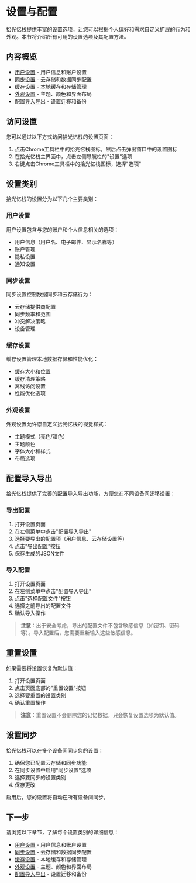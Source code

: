# 设置与配置

拾光忆栈提供丰富的设置选项，让您可以根据个人偏好和需求自定义扩展的行为和外观。本节将介绍所有可用的设置选项及其配置方法。

## 内容概览

- [用户设置](./user-settings.md) - 用户信息和账户设置
- [同步设置](./sync-settings.md) - 云存储和数据同步配置
- [缓存设置](./cache-settings.md) - 本地缓存和存储管理
- [外观设置](./appearance.md) - 主题、颜色和界面布局
- [配置导入导出](./config-import-export.md) - 设置迁移和备份

## 访问设置

您可以通过以下方式访问拾光忆栈的设置页面：

1. 点击Chrome工具栏中的拾光忆栈图标，然后点击弹出窗口中的设置图标
2. 在拾光忆栈主界面中，点击左侧导航栏的"设置"选项
3. 右键点击Chrome工具栏中的拾光忆栈图标，选择"选项"

## 设置类别

拾光忆栈的设置分为以下几个主要类别：

### 用户设置

用户设置包含与您的账户和个人信息相关的选项：

- 用户信息（用户名、电子邮件、显示名称等）
- 账户管理
- 隐私设置
- 通知设置

### 同步设置

同步设置控制数据同步和云存储行为：

- 云存储提供商配置
- 同步频率和范围
- 冲突解决策略
- 设备管理

### 缓存设置

缓存设置管理本地数据存储和性能优化：

- 缓存大小和位置
- 缓存清理策略
- 离线访问设置
- 性能优化选项

### 外观设置

外观设置允许您自定义拾光忆栈的视觉样式：

- 主题模式（亮色/暗色）
- 主题颜色
- 字体大小和样式
- 布局选项

## 配置导入导出

拾光忆栈提供了完善的配置导入导出功能，方便您在不同设备间迁移设置：

### 导出配置

1. 打开设置页面
2. 在左侧菜单中点击"配置导入导出"
3. 选择要导出的配置项（用户信息、云存储设置等）
4. 点击"导出配置"按钮
5. 保存生成的JSON文件

### 导入配置

1. 打开设置页面
2. 在左侧菜单中点击"配置导入导出"
3. 点击"选择配置文件"按钮
4. 选择之前导出的配置文件
5. 确认导入操作

> **注意**：出于安全考虑，导出的配置文件不包含敏感信息（如密钥、密码等）。导入配置后，您需要重新输入这些敏感信息。

## 重置设置

如果需要将设置恢复为默认值：

1. 打开设置页面
2. 点击页面底部的"重置设置"按钮
3. 选择要重置的设置类别
4. 确认重置操作

> **注意**：重置设置不会删除您的记忆数据，只会恢复设置选项为默认值。

## 设置同步

拾光忆栈可以在多个设备间同步您的设置：

1. 确保您已配置云存储和同步功能
2. 在同步设置中启用"同步设置"选项
3. 选择要同步的设置类别
4. 保存更改

启用后，您的设置将自动在所有设备间同步。

## 下一步

请浏览以下章节，了解每个设置类别的详细信息：

- [用户设置](./user-settings.md) - 用户信息和账户设置
- [同步设置](./sync-settings.md) - 云存储和数据同步配置
- [缓存设置](./cache-settings.md) - 本地缓存和存储管理
- [外观设置](./appearance.md) - 主题、颜色和界面布局
- [配置导入导出](./config-import-export.md) - 设置迁移和备份
